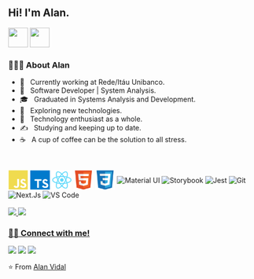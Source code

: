 <h2> Hi! I'm Alan. <!--<img src="https://github.com/souvikguria98/souvikguria98/blob/master/Hi.gif" width="25">--></h2>

<div style="display: inline_block"><img src="https://cdn.countryflags.com/thumbs/brazil/flag-round-250.png" width="40" height="40">  <img src="https://cdn.countryflags.com/thumbs/united-states-of-america/flag-round-250.png" width="40" height="40"></div>
 

<h3> 👨🏻‍💻 About Alan </h3>

- 🔭 &nbsp; Currently working at Rede/Itáu Unibanco.
- 💼 &nbsp; Software Developer | System Analysis.
- 🎓 &nbsp; Graduated in Systems Analysis and Development.
- 🤔 &nbsp; Exploring new technologies.
- 🌱 &nbsp; Technology enthusiast as a whole.
- ✍️ &nbsp; Studying and keeping up to date.
- ☕ &nbsp; A cup of coffee can be the solution to all stress. 

<!--<h3>🛠 Skills</h3>

- 💻 &nbsp; JavaScript | Node.Js | Typescript 
- 🌐 &nbsp; HTML5 | CSS3 | React.js | Ant Design | Material UI
- 🛢 &nbsp; MySql | MongoDB
- 🔧 &nbsp; Visual Studio Code | Git
-->
<br>

<div style="display: inline_block"><br>
  <img align="center" alt="Javascript" height="8%" width="8%" src="https://raw.githubusercontent.com/devicons/devicon/master/icons/javascript/javascript-plain.svg"/>
  <img align="center" alt="Tipescript"height="8%" width="8%" src="https://raw.githubusercontent.com/devicons/devicon/master/icons/typescript/typescript-plain.svg"/>
  <img align="center" alt="React.Js" height="8%" width="8%" src="https://raw.githubusercontent.com/devicons/devicon/master/icons/react/react-original.svg"/>
  <img align="center" alt="HTML5" height="8%" width="8%" src="https://raw.githubusercontent.com/devicons/devicon/master/icons/html5/html5-original.svg"/>
  <img align="center" alt="CSS" height="8%" width="8%" src="https://raw.githubusercontent.com/devicons/devicon/master/icons/css3/css3-original.svg"/>
  <img align="center" alt="Material UI" height="8%" width="8%" src="https://cdn.jsdelivr.net/gh/devicons/devicon/icons/materialui/materialui-original.svg"/>
  <img align="center" alt="Storybook" height="8%" width="8%"  src="https://cdn.jsdelivr.net/gh/devicons/devicon/icons/storybook/storybook-original.svg"/>
  <img align="center" alt="Jest" height="8%" width="8%" src="https://cdn.jsdelivr.net/gh/devicons/devicon/icons/jest/jest-plain.svg"/>
  <img align="center" alt="Git" height="8%" width="8%" src="https://cdn.jsdelivr.net/gh/devicons/devicon/icons/git/git-plain-wordmark.svg"/>
  <img align="center" alt="Next.Js"height="8%" width="8%" src="https://user-images.githubusercontent.com/54403875/149670229-e9bc8045-1323-408c-804b-022996d12cc8.png"/>
  <img align="center" alt="VS Code" height="8%" width="8%" src="https://cdn.jsdelivr.net/gh/devicons/devicon/icons/vscode/vscode-original.svg"/>
</div>
<br>

<div>
  <a href="https://github.com/AlanVidalll">
  <img height="180em"  src="https://github-readme-stats.vercel.app/api?username=AlanVidalll&show_icons=true&theme=midnight-purple&include_all_commits=true&count_private=true"/>
  <img height="180em"  src="https://github-readme-stats.vercel.app/api/top-langs/?username=AlanVidalll&layout=compact&langs_count=7&theme=midnight-purple"/>
</div>
 
 

<!--<img align="center" src="https://github-readme-stats.vercel.app/api?username=AlanVidalll&include_all_commits=true&count_private=true&show_icons=true&line_height=20&title_color=7A7ADB&icon_color=2234AE&text_color=D3D3D3&bg_color=0,000000,130F40" alt="AlanVidalll Github Stats"/>

[![Top Langs](https://github-readme-stats.vercel.app/api/top-langs/?username=AlanVidalll&layout=compact&text_color=daf7dc&bg_color=151515)](https://github.com/devSouvik/github-readme-stats)-->


<h3> 🤝🏻 Connect with me! </h3>

<div> 
  <a href="https://www.instagram.com/alan_vidalll/" target="_blank"><img src="https://img.shields.io/badge/-Instagram-%23E4405F?style=for-the-badge&logo=instagram&logoColor=white" target="_blank"></a>
  <a href = "mailto:alanfonseca7812@gmail.com"><img src="https://img.shields.io/badge/Gmail-D14836?style=for-the-badge&logo=gmail&logoColor=white" target="_blank"></a>
  <a href="https://www.linkedin.com/in/alanvidalll/" target="_blank"><img src="https://img.shields.io/badge/-LinkedIn-%230077B5?style=for-the-badge&logo=linkedin&logoColor=white" target="_blank"></a>
 
 
 <!--<a href="https://www.facebook.com/alanvidalll" target="_blank"><img src="https://img.shields.io/badge/Facebook-1877F2?style=for-the-badge&logo=facebook&logoColor=white" target="_blank"></a>-->
</div>

<!--<p align="center">
&nbsp; <a href="https://www.facebook.com/alanvidalll/" target="_blank" rel="noopener noreferrer"><img src="https://img.icons8.com/plasticine/100/000000/facebook.png" width="50" /></a>  
&nbsp; <a href="https://www.instagram.com/alan_vidalll/" target="_blank" rel="noopener noreferrer"><img src="https://img.icons8.com/plasticine/100/000000/instagram-new.png" width="50" /></a>  
&nbsp; <a href="https://www.linkedin.com/in/alanvidalll/" target="_blank" rel="noopener noreferrer"><img src="https://img.icons8.com/plasticine/100/000000/linkedin.png" width="50" /></a>
&nbsp; <a href="mailto:alanfonseca7812@gmail.com" target="_blank" rel="noopener noreferrer"><img src="https://img.icons8.com/plasticine/100/000000/gmail.png"  width="50" /></a>
</p>-->

⭐️ From [Alan Vidal](https://github.com/AlanVidalll)
 <!---
 https://github.com/anuraghazra/github-readme-stats  link theme stats
-->
 
